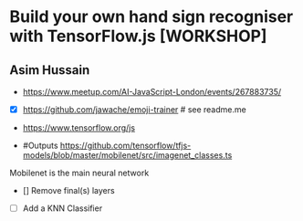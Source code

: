 # Build your own hand sign recogniser with TensorFlow.js [WORKSHOP] #
## Asim Hussain ##

- https://www.meetup.com/AI-JavaScript-London/events/267883735/

- [X] https://github.com/jawache/emoji-trainer # see readme.me

- https://www.tensorflow.org/js

- #Outputs https://github.com/tensorflow/tfjs-models/blob/master/mobilenet/src/imagenet_classes.ts

Mobilenet is the main neural network
- [] Remove final(s) layers
- [ ] Add a KNN Classifier

